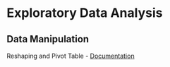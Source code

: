 # Exploratory Data Analysis

## Data Manipulation
Reshaping and Pivot Table - [Documentation](https://pandas.pydata.org/pandas-docs/stable/user_guide/reshaping.html)
